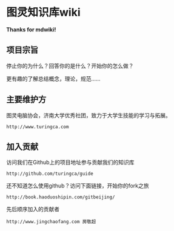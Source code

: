 图灵知识库wiki
=====

__Thanks for mdwiki!__

项目宗旨
----------

停止你的为什么？回答你的是什么？开始你的怎么做？

更有趣的了解总结概念，理论，规范……


主要维护方
----------

图灵电脑协会，济南大学优秀社团，致力于大学生技能的学习与拓展。

    http://www.turingca.com


加入贡献
----------
访问我们在Github上的项目地址参与贡献我们的知识库

    http://github.com/turingca/guide
    
还不知道怎么使用github？访问下面链接，开始你的fork之旅

    http://book.haoduoshipin.com/gitbeijing/

先后顺序加入的贡献者

    http://www.jingchaofang.com 房敬超
